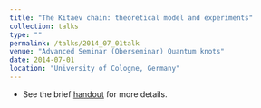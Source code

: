 ```yaml
---
title: "The Kitaev chain: theoretical model and experiments"
collection: talks
type: ""
permalink: /talks/2014_07_01talk
venue: "Advanced Seminar (Oberseminar) Quantum knots"
date: 2014-07-01
location: "University of Cologne, Germany"
---
```


- See the brief [handout](http://www.thp.uni-koeln.de/trebst/Lectures/Seminar14/Handout8.pdf) for more details.
